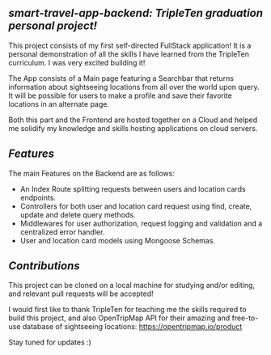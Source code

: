 ## *smart-travel-app-backend: TripleTen graduation personal project!*
This project consists of my first self-directed FullStack application! It is a personal demonstration of all the skills I have learned from the TripleTen curriculum. I was very excited building it!

The App consists of a Main page featuring a Searchbar that returns information about sightseeing locations from all over the world upon query. It will be possible for users to make a profile and save their favorite locations in an alternate page.

Both this part and the Frontend are hosted together on a Cloud and helped me solidify my knowledge and skills hosting applications on cloud servers.

## *Features*
The main Features on the Backend are as follows:
- An Index Route splitting requests between users and location cards endpoints.
- Controllers for both user and location card request using find, create, update and delete query methods.
- Middlewares for user authorization, request logging and validation and a centralized error handler.
- User and location card models using Mongoose Schemas.

## *Contributions*
This project can be cloned on a local machine for studying and/or editing, and relevant pull requests will be accepted!

I would first like to thank TripleTen for teaching me the skills required to build this project, and also OpenTripMap API for their amazing and free-to-use database of sightseeing locations: https://opentripmap.io/product

Stay tuned for updates :)
